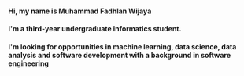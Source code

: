 #### Hi, my name is Muhammad Fadhlan Wijaya
#### I'm a third-year undergraduate informatics student.
#### I'm looking for opportunities in machine learning, data science, data analysis and software development with a background in software engineering

<!--
**fadhlanwijaya/fadhlanwijaya** is a ✨ _special_ ✨ repository because its `README.md` (this file) appears on your GitHub profile.

Here are some ideas to get you started:

- 🔭 I’m currently working on ...
- 🌱 I’m currently learning ...
- 👯 I’m looking to collaborate on ...
- 🤔 I’m looking for help with ...
- 💬 Ask me about ...
- 📫 How to reach me: ...
- 😄 Pronouns: ...
- ⚡ Fun fact: ...
-->
